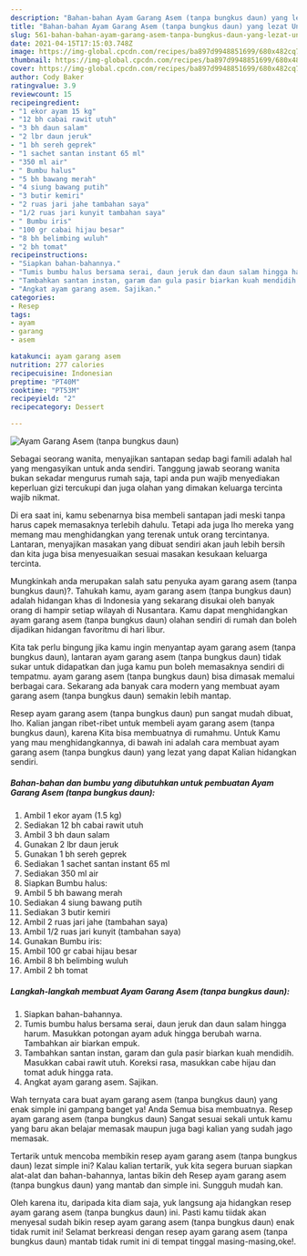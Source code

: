 ```yaml
---
description: "Bahan-bahan Ayam Garang Asem (tanpa bungkus daun) yang lezat Untuk Jualan"
title: "Bahan-bahan Ayam Garang Asem (tanpa bungkus daun) yang lezat Untuk Jualan"
slug: 561-bahan-bahan-ayam-garang-asem-tanpa-bungkus-daun-yang-lezat-untuk-jualan
date: 2021-04-15T17:15:03.748Z
image: https://img-global.cpcdn.com/recipes/ba897d9948851699/680x482cq70/ayam-garang-asem-tanpa-bungkus-daun-foto-resep-utama.jpg
thumbnail: https://img-global.cpcdn.com/recipes/ba897d9948851699/680x482cq70/ayam-garang-asem-tanpa-bungkus-daun-foto-resep-utama.jpg
cover: https://img-global.cpcdn.com/recipes/ba897d9948851699/680x482cq70/ayam-garang-asem-tanpa-bungkus-daun-foto-resep-utama.jpg
author: Cody Baker
ratingvalue: 3.9
reviewcount: 15
recipeingredient:
- "1 ekor ayam 15 kg"
- "12 bh cabai rawit utuh"
- "3 bh daun salam"
- "2 lbr daun jeruk"
- "1 bh sereh geprek"
- "1 sachet santan instant 65 ml"
- "350 ml air"
- " Bumbu halus"
- "5 bh bawang merah"
- "4 siung bawang putih"
- "3 butir kemiri"
- "2 ruas jari jahe tambahan saya"
- "1/2 ruas jari kunyit tambahan saya"
- " Bumbu iris"
- "100 gr cabai hijau besar"
- "8 bh belimbing wuluh"
- "2 bh tomat"
recipeinstructions:
- "Siapkan bahan-bahannya."
- "Tumis bumbu halus bersama serai, daun jeruk dan daun salam hingga harum. Masukkan potongan ayam aduk hingga berubah warna. Tambahkan air biarkan empuk."
- "Tambahkan santan instan, garam dan gula pasir biarkan kuah mendidih. Masukkan cabai rawit utuh. Koreksi rasa, masukkan cabe hijau dan tomat aduk hingga rata."
- "Angkat ayam garang asem. Sajikan."
categories:
- Resep
tags:
- ayam
- garang
- asem

katakunci: ayam garang asem 
nutrition: 277 calories
recipecuisine: Indonesian
preptime: "PT40M"
cooktime: "PT53M"
recipeyield: "2"
recipecategory: Dessert

---
```



![Ayam Garang Asem (tanpa bungkus daun)](https://img-global.cpcdn.com/recipes/ba897d9948851699/680x482cq70/ayam-garang-asem-tanpa-bungkus-daun-foto-resep-utama.jpg)

Sebagai seorang wanita, menyajikan santapan sedap bagi famili adalah hal yang mengasyikan untuk anda sendiri. Tanggung jawab seorang  wanita bukan sekadar mengurus rumah saja, tapi anda pun wajib menyediakan keperluan gizi tercukupi dan juga olahan yang dimakan keluarga tercinta wajib nikmat.

Di era  saat ini, kamu sebenarnya bisa membeli santapan jadi meski tanpa harus capek memasaknya terlebih dahulu. Tetapi ada juga lho mereka yang memang mau menghidangkan yang terenak untuk orang tercintanya. Lantaran, menyajikan masakan yang dibuat sendiri akan jauh lebih bersih dan kita juga bisa menyesuaikan sesuai masakan kesukaan keluarga tercinta. 



Mungkinkah anda merupakan salah satu penyuka ayam garang asem (tanpa bungkus daun)?. Tahukah kamu, ayam garang asem (tanpa bungkus daun) adalah hidangan khas di Indonesia yang sekarang disukai oleh banyak orang di hampir setiap wilayah di Nusantara. Kamu dapat menghidangkan ayam garang asem (tanpa bungkus daun) olahan sendiri di rumah dan boleh dijadikan hidangan favoritmu di hari libur.

Kita tak perlu bingung jika kamu ingin menyantap ayam garang asem (tanpa bungkus daun), lantaran ayam garang asem (tanpa bungkus daun) tidak sukar untuk didapatkan dan juga kamu pun boleh memasaknya sendiri di tempatmu. ayam garang asem (tanpa bungkus daun) bisa dimasak memalui berbagai cara. Sekarang ada banyak cara modern yang membuat ayam garang asem (tanpa bungkus daun) semakin lebih mantap.

Resep ayam garang asem (tanpa bungkus daun) pun sangat mudah dibuat, lho. Kalian jangan ribet-ribet untuk membeli ayam garang asem (tanpa bungkus daun), karena Kita bisa membuatnya di rumahmu. Untuk Kamu yang mau menghidangkannya, di bawah ini adalah cara membuat ayam garang asem (tanpa bungkus daun) yang lezat yang dapat Kalian hidangkan sendiri.

<!--inarticleads1-->

##### Bahan-bahan dan bumbu yang dibutuhkan untuk pembuatan Ayam Garang Asem (tanpa bungkus daun):

1. Ambil 1 ekor ayam (1.5 kg)
1. Sediakan 12 bh cabai rawit utuh
1. Ambil 3 bh daun salam
1. Gunakan 2 lbr daun jeruk
1. Gunakan 1 bh sereh geprek
1. Sediakan 1 sachet santan instant 65 ml
1. Sediakan 350 ml air
1. Siapkan  Bumbu halus:
1. Ambil 5 bh bawang merah
1. Sediakan 4 siung bawang putih
1. Sediakan 3 butir kemiri
1. Ambil 2 ruas jari jahe (tambahan saya)
1. Ambil 1/2 ruas jari kunyit (tambahan saya)
1. Gunakan  Bumbu iris:
1. Ambil 100 gr cabai hijau besar
1. Ambil 8 bh belimbing wuluh
1. Ambil 2 bh tomat




<!--inarticleads2-->

##### Langkah-langkah membuat Ayam Garang Asem (tanpa bungkus daun):

1. Siapkan bahan-bahannya.
1. Tumis bumbu halus bersama serai, daun jeruk dan daun salam hingga harum. Masukkan potongan ayam aduk hingga berubah warna. Tambahkan air biarkan empuk.
1. Tambahkan santan instan, garam dan gula pasir biarkan kuah mendidih. Masukkan cabai rawit utuh. Koreksi rasa, masukkan cabe hijau dan tomat aduk hingga rata.
1. Angkat ayam garang asem. Sajikan.




Wah ternyata cara buat ayam garang asem (tanpa bungkus daun) yang enak simple ini gampang banget ya! Anda Semua bisa membuatnya. Resep ayam garang asem (tanpa bungkus daun) Sangat sesuai sekali untuk kamu yang baru akan belajar memasak maupun juga bagi kalian yang sudah jago memasak.

Tertarik untuk mencoba membikin resep ayam garang asem (tanpa bungkus daun) lezat simple ini? Kalau kalian tertarik, yuk kita segera buruan siapkan alat-alat dan bahan-bahannya, lantas bikin deh Resep ayam garang asem (tanpa bungkus daun) yang mantab dan simple ini. Sungguh mudah kan. 

Oleh karena itu, daripada kita diam saja, yuk langsung aja hidangkan resep ayam garang asem (tanpa bungkus daun) ini. Pasti kamu tiidak akan menyesal sudah bikin resep ayam garang asem (tanpa bungkus daun) enak tidak rumit ini! Selamat berkreasi dengan resep ayam garang asem (tanpa bungkus daun) mantab tidak rumit ini di tempat tinggal masing-masing,oke!.

